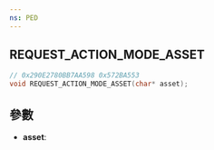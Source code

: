 ```yaml
---
ns: PED
---
```

## REQUEST_ACTION_MODE_ASSET

```c
// 0x290E2780BB7AA598 0x572BA553
void REQUEST_ACTION_MODE_ASSET(char* asset);
```


## 參數
* **asset**: 

